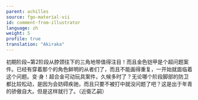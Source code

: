 ```yaml
---
parent: achilles
source: fgo-material-vii
id: comment-from-illustrator
language: zh
weight: 5
profile: true
translation: "Akiraka"
---
```


初期阶段~第2阶段从脖颈往下的三角地带值得注目！而且金色铠甲是个超问题案件。已经有穿着那个的角色鲜明的从者们了，而且不能画得重复，一开始就面临着这个问题。变·身！超合金可动玩具案件，久候多时了？无论哪个阶段脚部的防卫都比较松动，是因为会妨碍疾驰，而且只要不被打中就没问题了吧？这是出于年青的骄傲自大。但是这样就行了。（近衛乙嗣）

